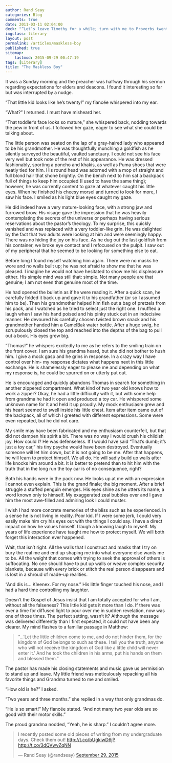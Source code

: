 ```yaml
---
author: Rand Seay
categories: Blog
comments: true
date: 2011-03-11 02:04:00
deck: "“Let’s leave Timothy for a while; turn with me to Proverbs twenty, verse one,” the lively young pastor instructed us."
imgclass: literary
layout: post
permalink: /articles/maskless-boy
published: true
sitemap:
    lastmod: 2015-09-29 00:47:19
tags: [Literary]
title: "The Maskless Boy"
---
```


It was a Sunday morning and the preacher was halfway through his sermon regarding expectations for elders and deacons. I found it interesting so far but was interrupted by a nudge.<!--more-->

“That little kid looks like he’s twenty!” my fiancée whispered into my ear.

“What?” I returned. I must have misheard her.

“That toddler’s face looks so mature,” she whispered back, nodding towards the pew in front of us. I followed her gaze, eager to see what she could be talking about.<!--more-->

The little person was seated on the lap of a gray-haired lady who appeared to be his grandmother. He was thoughtfully munching a goldfish as he silently surveyed the beautiful, vaulted sanctuary. I could not see his face very well but took note of the rest of his appearance. He was dressed fashionably, sporting a poncho and khakis, as well as Puma shoes that were neatly tied for him. His round head was adorned with a mop of straight and full blond hair that shone brightly. On the bench next to him sat a backpack full of things to keep him occupied (I used to have the same thing); however, he was currently content to gaze at whatever caught his little eyes. When he finished his cheesy morsel and turned to look for more, I saw his face. I smiled as his light blue eyes caught my gaze.

He did indeed have a very mature-looking face, with a strong jaw and furrowed brow. His visage gave the impression that he was heavily contemplating the secrets of the universe or perhaps having serious reservations about the pastor’s theology. To my surprise, this quickly vanished and was replaced with a very toddler-like grin. He was delighted by the fact that two adults were looking at him and were seemingly happy.  There was no hiding the joy on his face. As he dug out the last goldfish from his container, we broke eye contact and I refocused on the pulpit. I saw out of my peripheral that he seemed to be looking for something else to eat.

Before long I found myself watching him again. There were no masks he wore and no walls built up; he was not afraid to show me that he was pleased. I imagine he would not have hesitated to show me his displeasure either. His simple mind was still that: simple. Not many people are that genuine; I am not even that genuine most of the time.

He had opened the bulletin as if he were reading it. After a quick scan, he carefully folded it back up and gave it to his grandfather (or so I assumed him to be). Then his grandmother helped him fish out a bag of pretzels from his pack, and I watched as he tried to select just the right one. I muffled a laugh when I saw his hand poised and his pinky stuck out in an indecisive manner. He devoured his carefully chosen twisted brown snack and his grandmother handed him a CamelBak water bottle. After a huge swig, he scrupulously closed the top and reached into the depths of the bag to pull out a book. His eyes grew big.

“Thomas!” he whispers excitedly to me as he refers to the smiling train on the front cover. I am sure his grandma heard, but she did not bother to hush him. I give a mock gasp and he grins in response. In a crazy way I have control over him- my response dictates what happens next in this little exchange. He is shamelessly eager to please me and depending on what my response is, he could be spurred on or utterly put out.

He is encouraged and quickly abandons Thomas in search for something in another zippered compartment. What kind of two year old knows how to work a zipper? Okay, he had a little difficulty with it, but with some help from grandma he had it open and produced a toy car. He whispered some unknown name for it and held it up proudly. My mock enthusiasm grew and his heart seemed to swell inside his little chest. Item after item came out of the backpack, all of which I greeted with different expressions. Some were even repeated, but he did not care.

My smile may have been fabricated and my enthusiasm counterfeit, but that did not dampen his spirit a bit. There was no way I would crush his childish joy. How could I? He was defenseless. If I would have said “That’s dumb; it’s just a toy car,” his tiny psyche would have been destroyed. Eventually someone will let him down, but it is not going to be me. After that happens, he will learn to protect himself. We all do. He will sadly build up walls after life knocks him around a bit. It is better to pretend than to hit him with the truth that in the long run the toy car is of no consequence, right?

Both his hands were in the pack now. He looks up at me with an expression I cannot even explain. This is the grand finale; the big moment. After a brief struggle a stuffed penguin emerges. His eyes shine as he utters its name; a word known only to himself. My exaggerated zeal bubbles over and I gave him the most awe-filled and admiring look I could muster.

I wish I had more concrete memories of the bliss such as he experienced. In a sense he is not living in reality. Poor kid. If I were some jerk, I could very easily make him cry his eyes out with the things I could say. I have a direct impact on how he values himself. I laugh a knowing laugh to myself. My years of life experience have taught me how to protect myself. We will both forget this interaction ever happened.

Wait, that isn’t right. All the walls that I construct and masks that I try on bury the real me and end up shaping me into what everyone else wants me to be. All the weight that comes with trying to seek the approval of others is suffocating. No one should have to put up walls or weave complex security blankets, because with every brick or stitch the real person disappears and is lost in a shroud of made-up realities.

“And dis is... Kleenex. For my nose.” His little finger touched his nose, and I had a hard time controlling my laughter.

Doesn’t the Gospel of Jesus insist that I am totally accepted for who I am, without all the falseness? This little kid gets it more than I do. If there was ever a time for diffused light to pour over me in sudden revelation, now was one of those times. The perfect setting, wasn’t it? Although the message was delivered differently than I first expected, it could not have been any clearer. My mind flashes to a familiar passage in Matthew:

>“...’Let the little children come to me, and do not hinder them, for the kingdom of God belongs to such as these. I tell you the truth, anyone who will not receive the kingdom of God like a little child will never enter it.’ And he took the children in his arms, put his hands on them and blessed them.”

The pastor has made his closing statements and music gave us permission to stand up and leave. My little friend was meticulously repacking all his favorite things and Grandma turned to me and smiled.

“How old is he?” I asked.

“Two years and three months.” she replied in a way that only grandmas do.

“He is so smart!” My fiancée stated. “And not many two year olds are so good with their motor skills.”

The proud grandma nodded, “Yeah, he is sharp.” I couldn’t agree more.

<blockquote class="twitter-tweet" lang="en"><p lang="en" dir="ltr">I recently posted some old pieces of writing from my undergraduate days. Check them out! <a href="http://t.co/bUgkiwD6jP">http://t.co/bUgkiwD6jP</a> <a href="http://t.co/3dQVwvZqNN">http://t.co/3dQVwvZqNN</a></p>&mdash; Rand Seay (@randseay) <a href="https://twitter.com/randseay/status/648903434997927936">September 29, 2015</a></blockquote>
<script async src="//platform.twitter.com/widgets.js" charset="utf-8"></script>

